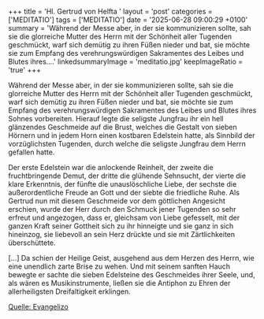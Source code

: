 +++
title = 'Hl. Gertrud von Helfta  '
layout = 'post'
categories = ['MEDITATIO']
tags = ['MEDITATIO']
date = '2025-06-28 09:00:29 +0100'
summary = 'Während der Messe aber, in der sie kommunizieren sollte, sah sie die glorreiche Mutter des Herrn mit der Schönheit aller Tugenden geschmückt, warf sich demütig zu ihren Füßen nieder und bat, sie möchte sie zum Empfang des verehrungswürdigen Sakramentes des Leibes und Blutes ihres....'
linkedsummaryImage = 'meditatio.jpg'
keepImageRatio = 'true'
+++
 
Während der Messe aber, in der sie kommunizieren sollte, sah sie die glorreiche Mutter des Herrn mit der Schönheit aller Tugenden geschmückt, warf sich demütig zu ihren Füßen nieder und bat, sie möchte sie zum Empfang des verehrungswürdigen Sakramentes des Leibes und Blutes ihres Sohnes vorbereiten.<!--more--> Hierauf legte die seligste Jungfrau ihr ein hell glänzendes Geschmeide auf die Brust, welches die Gestalt von sieben Hörnern und in jedem Horn einen kostbaren Edelstein hatte, als Sinnbild der vorzüglichsten Tugenden, durch welche die seligste Jungfrau dem Herrn gefallen hatte.
 
Der erste Edelstein war die anlockende Reinheit, der zweite die fruchtbringende Demut, der dritte die glühende Sehnsucht, der vierte die klare Erkenntnis, der fünfte die unauslöschliche Liebe, der sechste die außerordentliche Freude an Gott und der siebte die friedliche Ruhe. Als Gertrud nun mit diesem Geschmeide vor dem göttlichen Angesicht erschien, wurde der Herr durch den Schmuck jener Tugenden so sehr erfreut und angezogen, dass er, gleichsam von Liebe gefesselt, mit der ganzen Kraft seiner Gottheit sich zu ihr hinneigte und sie ganz in sich hineinzog, sie liebevoll an sein Herz drückte und sie mit Zärtlichkeiten überschüttete.
 
[…] Da schien der Heilige Geist, ausgehend aus dem Herzen des Herrn, wie eine unendlich zarte Brise zu wehen. Und mit seinem sanften Hauch bewegte er sachte die sieben Edelsteine des Geschmeides ihrer Seele, und, als wären es Musikinstrumente, ließen sie die Antiphon zu Ehren der allerheiligsten Dreifaltigkeit erklingen.
 


[Quelle: Evangelizo](https://evangeliumtagfuertag.org/DE/gospel)
